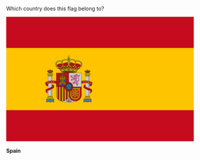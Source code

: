 Which country does this flag belong to?

![Flag of Spain](images/Flag_of_Spain.svg)
<!--question-->
**Spain**